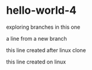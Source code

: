 # hello-world-4
exploring branches in this one

a line from a new branch

this line created after linux clone

this line created on linux

